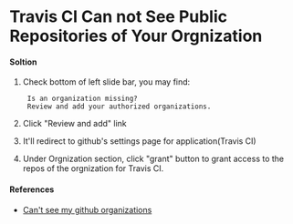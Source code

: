 # Travis CI Can not See Public Repositories of Your Orgnization

#### Soltion
1. Check bottom of left slide bar, you may find:

        Is an organization missing?
        Review and add your authorized organizations.

2. Click "Review and add" link

3. It'll redirect to github's settings page for application(Travis CI)

4. Under Orgnization section, click "grant" button to grant access to the repos of the orgnization for Travis CI.

#### References
* [Can't see my github organizations](https://github.com/travis-ci/travis-ci/issues/2519)
